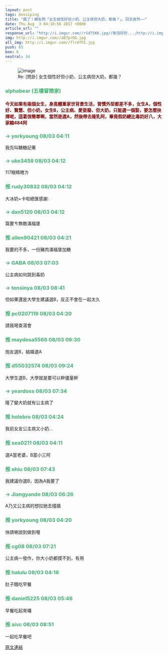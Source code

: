 ```yaml
---
layout: post
tags: Gossiping
title: "瘋了！網友問「女生個性好但小奶、公主病但大奶，都幾？」，回文居然⋯⋯"
date: Thu Aug  3 04:10:56 2017 +0800
article_url: ""
response_url: "http://i.imgur.com//rSd7SKK.jpg//剛泡好的...;http://i.imgur.com//aB7prOG.jpg;http://i.imgur.com//flrUfhI.jpg"
img: http://i.imgur.com//aB7prOG.jpg
all_img: http://i.imgur.com//flrUfhI.jpg
push: 65
boo: 6
neutral: 34
---
```


<figure>
<img src="http://i.imgur.com//aB7prOG.jpg" alt="image">
<figcaption>
Re: [問卦] 女生個性好但小奶、公主病但大奶，都幾？
</figcaption>
</figure>



<h3 style="color:MediumSeaGreen;">alphabear (五樓冒險家)</h3>

<h4 style="color:Maroon;">今天如果有兩個女生，身高體重家世背景生活，習慣外型都差不多，女生A，個性好、賢慧、但小奶，女生B，公主病、愛耍廢、但大奶，只能選一個娶，要怎麼抉擇呢，這葛很簡單啊，當然是選A，然後帶去隆乳阿，畢竟假奶總比毒奶好八，大家縮484阿</h4>

<h3 style="color:MediumSeaGreen;">→ yorkyoung 08/03 04:11</h3>

<p>我先叫糖糖記著</p>

<h3 style="color:MediumSeaGreen;">→ uke3458 08/03 04:12</h3>

<p>117眼睛瞎ㄌ</p>

<h3 style="color:MediumSeaGreen;">推 rudy30832 08/03 04:12</h3>

<p>大冰奶+卡啦總匯感謝:</p>

<h3 style="color:MediumSeaGreen;">→ dan5120 08/03 04:12</h3>

<p>窩要ㄘ無敵滿福堡</p>

<h3 style="color:MediumSeaGreen;">推 allen90421 08/03 04:21</h3>

<p>我要的不多，一份豬肉滿福堡加糖</p>

<h3 style="color:MediumSeaGreen;">→ GABA 08/03 07:03</h3>

<p>公主病如何跳到毒奶</p>

<h3 style="color:MediumSeaGreen;">→ tensinya 08/03 08:41</h3>

<p>但如果還是大學生建議選B，反正不會在一起太久</p>

<h3 style="color:MediumSeaGreen;">推 pc0207119 08/03 04:20</h3>

<p>請我喝查湯會</p>

<h3 style="color:MediumSeaGreen;">推 maydosa5566 08/03 09:30</h3>

<p>炮友選B，結婚選A</p>

<h3 style="color:MediumSeaGreen;">推 d55032574 08/03 09:24</h3>

<p>大學生選B，大學就是要可以幹儘量幹</p>

<h3 style="color:MediumSeaGreen;">→ yeardoss 08/03 07:34</h3>

<p>隆了變大奶就有公主病了</p>

<h3 style="color:MediumSeaGreen;">推 holebro 08/03 04:24</h3>

<p>我前女友公主病又小奶...</p>

<h3 style="color:MediumSeaGreen;">推 sea0211 08/03 04:11</h3>

<p>選A當老婆，B當小三阿</p>

<h3 style="color:MediumSeaGreen;">推 ohiu 08/03 07:43</h3>

<p>我建議你選B，因為A我要了</p>

<h3 style="color:MediumSeaGreen;">→ Jiangyande 08/03 06:26</h3>

<p>A乃又公主病的想拉她去撞牆</p>

<h3 style="color:MediumSeaGreen;">推 yorkyoung 08/03 04:20</h3>

<p>快請喇說到做到喔</p>

<h3 style="color:MediumSeaGreen;">推 cg08 08/03 07:21</h3>

<p>公主病一發作，你大小奶都摸不到，有用</p>

<h3 style="color:MediumSeaGreen;">推 halulu 08/03 04:16</h3>

<p>肚子餓吃早餐</p>

<h3 style="color:MediumSeaGreen;">推 daniel5225 08/03 05:46</h3>

<p>早餐吃起來囉</p>

<h3 style="color:MediumSeaGreen;">推 aivc 08/03 08:51</h3>

<p>一起吃早餐吧</p>

<a href = "https://www.ptt.cc/bbs/Gossiping/M.1501704661.A.BE5.html">原文連結</a>


